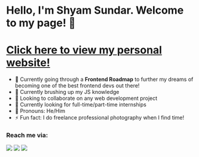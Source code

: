 # Hello, I'm Shyam Sundar. Welcome to my page! 👋
# <a href="https://www.meetshyam.com/">Click here to view my personal website!</a>

- 🔭 Currently going through a **Frontend Roadmap** to further my dreams of becoming one of the best frontend devs out there! 
- 🌱 Currently brushing up my JS knowledge
- 🫡 Looking to collaborate on any web development project
- 🤔 Currently looking for full-time/part-time internships 
- 🤪 Pronouns: He/Him
- ⚡ Fun fact: I do freelance professional photography when I find time!

### Reach me via:
 [<img src="https://img.icons8.com/color/48/000000/linkedin.png"/>](https://www.linkedin.com/in/shyam-s-208166137/)
 [<img src="https://img.icons8.com/fluency/48/000000/gmail-new.png"/>](mailto:"shyamsundarko@gmail.com")
 [<img src="https://img.icons8.com/fluency/48/000000/instagram-new.png"/>](https://www.instagram.com/byamiloboy/?hl=en)
 
